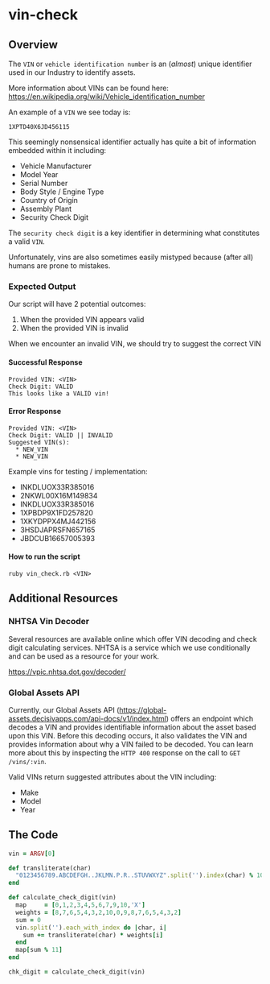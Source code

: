 # vin-check
## Overview

The `VIN` or `vehicle identification number` is an (_almost_) unique identifier used in our Industry to identify assets.

More information about VINs can be found here: https://en.wikipedia.org/wiki/Vehicle_identification_number

An example of a `VIN` we see today is:

`1XPTD40X6JD456115`


This seemingly nonsensical identifier actually has quite a bit of information embedded within it including:

* Vehicle Manufacturer
* Model Year
* Serial Number
* Body Style / Engine Type
* Country of Origin
* Assembly Plant
* Security Check Digit

The `security check digit` is a key identifier in determining what constitutes a valid `VIN`.

Unfortunately, vins are also sometimes easily mistyped because (after all) humans are prone to mistakes.

### Expected Output

Our script will have 2 potential outcomes:

1. When the provided VIN appears valid
2. When the provided VIN is invalid

When we encounter an invalid VIN, we should try to suggest the correct VIN


#### Successful Response

```
Provided VIN: <VIN>
Check Digit: VALID
This looks like a VALID vin!
```

#### Error Response

```
Provided VIN: <VIN>
Check Digit: VALID || INVALID
Suggested VIN(s):
  * NEW_VIN
  * NEW_VIN
```

Example vins for testing / implementation:

* INKDLUOX33R385016
* 2NKWL00X16M149834
* INKDLUOX33R385016
* 1XPBDP9X1FD257820
* 1XKYDPPX4MJ442156
* 3HSDJAPRSFN657165
* JBDCUB16657005393

#### How to run the script
```
ruby vin_check.rb <VIN>
```

## Additional Resources

### NHTSA Vin Decoder

Several resources are available online which offer VIN decoding and check digit calculating services.  NHTSA is a service which we use conditionally and can be used as a resource for your work.

https://vpic.nhtsa.dot.gov/decoder/

### Global Assets API

Currently, our Global Assets API (https://global-assets.decisivapps.com/api-docs/v1/index.html) offers an endpoint which decodes a VIN and provides identifiable information about the asset based upon this VIN.   Before this decoding occurs, it also validates the VIN and provides information about why a VIN failed to be decoded.  You can learn more about this by inspecting the `HTTP 400` response on the call to `GET /vins/:vin`.

Valid VINs return suggested attributes about the VIN including:

* Make
* Model
* Year

## The Code

```ruby
vin = ARGV[0]

def transliterate(char)
  "0123456789.ABCDEFGH..JKLMN.P.R..STUVWXYZ".split('').index(char) % 10
end

def calculate_check_digit(vin)
  map     = [0,1,2,3,4,5,6,7,9,10,'X']
  weights = [8,7,6,5,4,3,2,10,0,9,8,7,6,5,4,3,2]
  sum = 0
  vin.split('').each_with_index do |char, i|
    sum += transliterate(char) * weights[i]
  end
  map[sum % 11]
end

chk_digit = calculate_check_digit(vin)
```
